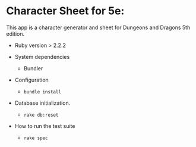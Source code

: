 # Character Sheet for 5e:

This app is a character generator and sheet for Dungeons and Dragons 5th edition.

* Ruby version > 2.2.2

* System dependencies
  - Bundler

* Configuration
  - `bundle install`

* Database initialization.
  - `rake db:reset`

* How to run the test suite
  - `rake spec`